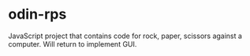 # odin-rps
JavaScript project that contains code for rock, paper, scissors against a computer. Will return to implement GUI. 

